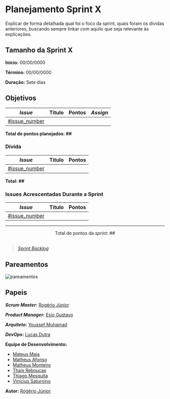 # Planejamento Sprint X

Explicar de forma detalhada qual foi o foco da sprint, quais foram os dívidas anteriores, buscando sempre linkar com aquilo que seja relevante às explicações.

## Tamanho da Sprint X

**Início:** 00/00/0000

**Término:** 00/00/0000

**Duração:** Sete dias

## Objetivos

<div class="full-width">

|     *Issue*      | Titulo |    Pontos   |     *Assign*     |
|:----------------:|:------:|:-----------:|:----------------:|
| [#issue_number](https://github.com/fga-eps-mds/2020.2-Lend.it/issues/issue_number) |  |  |  |
</div>

<b>Total de pontos planejados: ##</b>  

### Dívida

|     *Issue*      | Titulo |    Pontos   |
|:----------------:|:------:|:-----------:|
| [#issue_number](https://github.com/fga-eps-mds/2020.2-Lend.it/issues/issue_number) |  |  |

<b>Total: ##</b> 

### Issues Acrescentadas Durante a Sprint  

|     *Issue*      | Titulo |    Pontos   |
|:----------------:|:------:|:-----------:|
| [#issue_number](https://github.com/fga-eps-mds/2020.2-Lend.it/issues/issue_number) |  |  |
***

<div style="text-align: center"> Total de pontos da <i>sprint</i>: ## </div> <br>

<!---Colocar no link abaixo as issues alocadas no milestone da Sprint--->
> [_Sprint_ _Backlog_](https://github.com/)  

## Pareamentos

![pareamentos](../../../assets/img/sprint_number/pareamentos.png)

## Papeis

***Scrum Master*:** [Rogério Júnior](https://github.com/rogerioo)

***Product Manager*:** [Esio Gustavo](https://github.com/EsioFreitas)

***Arquiteto:*** [Youssef Muhamad](https://github.com/youssef-md)

***DevOps*:** [Lucas Dutra](https://github.com/lucasdutraf)

**Equipe de Desenvolvimento:**

- [Mateus Maia](https://github.com/mateuscunhamaia)
- [Matheus Afonso](https://github.com/Matheusafonsouza)
- [Matheus Monteiro](https://github.com/matheusyanmonteiro)
- [Thais Rebouças](https://github.com/Thais-ra)
- [Thiago Mesquita](https://github.com/thiagompc)
- [Vinícius Saturnino](https://github.com/viniciussaturnino)

**Autor:** [Rogério Júnior](https://github.com/rogerioo)
